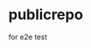 # publicrepo
for e2e test















































































































































































































































































































































































































































































































































































































































































































































































































































































































































































































































































































































































































































































































































































































































































































































































































































































































































































































































































































































































































































































































































































































































































































































































































































































































































































































































































































































































































































































































































































































































































































































































































































































































































































































